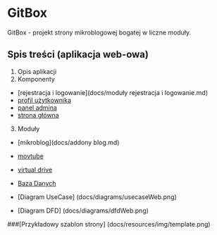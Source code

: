GitBox
======

GitBox - projekt strony mikroblogowej bogatej w liczne moduły.

## Spis treści (aplikacja web-owa)
1. Opis aplikacji
2. Komponenty
 * [rejestracja i logowanie](docs/moduły rejestracja i logowanie.md)
 * [profil użytkownika](docs/user-profile.md)
 * [panel admina](docs/admin-panel.md)
 * [strona główna](docs/stronaglowna.md)
3. Moduły
 * [mikroblog](docs/addony blog.md)
 * [movtube](docs/movtube.md)
 * [virtual drive](docs/virtual_drive.md)
 
* [Baza Danych](docs/database/database.md)
* [Diagram UseCase] (docs/diagrams/usecaseWeb.png)
* [Diagram DFD] (docs/diagrams/dfdWeb.png)

###[Przykładowy szablon strony] (docs/resources/img/template.png)
